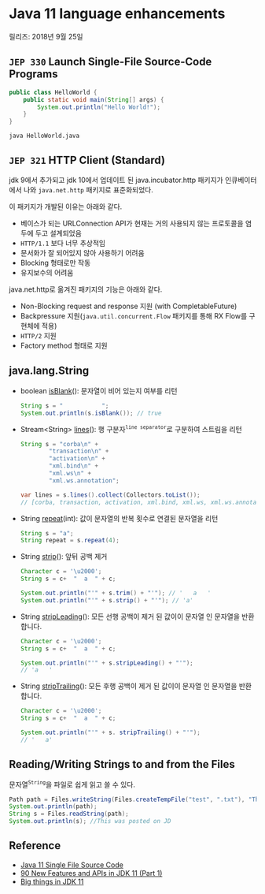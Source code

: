 # Java 11 language enhancements

릴리즈: 2018년 9월 25일

## `JEP 330` Launch Single-File Source-Code Programs

```java
public class HelloWorld {
    public static void main(String[] args) {
        System.out.println("Hello World!");
    }
}
```

```shell
java HelloWorld.java
```

## `JEP 321` HTTP Client (Standard)

jdk 9에서 추가되고 jdk 10에서 업데이트 된 java.incubator.http 패키지가 인큐베이터에서 나와 `java.net.http` 패키지로 표준화되었다.
 
이 패키지가 개발된 이유는 아래와 같다.

* 베이스가 되는 URLConnection API가 현재는 거의 사용되지 않는 프로토콜을 염두에 두고 설계되었음
* `HTTP/1.1` 보다 너무 추상적임
* 문서화가 잘 되어있지 않아 사용하기 어려움
* Blocking 형태로만 작동
* 유지보수의 어려움

java.net.http로 옮겨진 패키지의 기능은 아래와 같다.

* Non-Blocking request and response 지원 (with CompletableFuture)
* Backpressure 지원(`java.util.concurrent.Flow` 패키지를 통해 RX Flow를 구현체에 적용)
* `HTTP/2` 지원
* Factory method 형태로 지원

## java.lang.String

* boolean [isBlank](https://docs.oracle.com/en/java/javase/11/docs/api/java.base/java/lang/String.html#isBlank())(): 문자열이 비어 있는지 여부를 리턴

    ```java
    String s = "           ";
    System.out.println(s.isBlank()); // true
    ```

* Stream&lt;String&gt; [lines](https://docs.oracle.com/en/java/javase/11/docs/api/java.base/java/lang/String.html#lines())(): 행 구분자<sup>`line separator`</sup>로 구분하여 스트림을 리턴

    ```java
    String s = "corba\n" +
            "transaction\n" +
            "activation\n" +
            "xml.bind\n" +
            "xml.ws\n" +
            "xml.ws.annotation";

    var lines = s.lines().collect(Collectors.toList());
    // [corba, transaction, activation, xml.bind, xml.ws, xml.ws.annotation]
    ```

* String [repeat](https://docs.oracle.com/en/java/javase/11/docs/api/java.base/java/lang/String.html#repeat(int))(int): 값이 문자열의 반복 횟수로 연결된 문자열을 리턴

    ```java
    String s = "a";
    String repeat = s.repeat(4);
    ```

* String [strip](https://docs.oracle.com/en/java/javase/11/docs/api/java.base/java/lang/String.html#strip())(): 앞뒤 공백 제거

    ```java
    Character c = '\u2000';
    String s = c+  "  a  " + c;

    System.out.println("'" + s.trim() + "'"); // '   a   '
    System.out.println("'" + s.strip() + "'"); // 'a'
    ```

* String [stripLeading](https://docs.oracle.com/en/java/javase/11/docs/api/java.base/java/lang/String.html#stripLeading())(): 모든 선행 공백이 제거 된 값이이 문자열 인 문자열을 반환합니다.

    ```java
    Character c = '\u2000';
    String s = c+  "  a  " + c;

    System.out.println("'" + s.stripLeading() + "'");
    // 'a   '
    ```

* String [stripTrailing](https://docs.oracle.com/en/java/javase/11/docs/api/java.base/java/lang/String.html#stripTrailing())(): 모든 후행 공백이 제거 된 값이이 문자열 인 문자열을 반환합니다.

    ```java
    Character c = '\u2000';
    String s = c+  "  a  " + c;

    System.out.println("'" + s. stripTrailing() + "'");
    // '   a'
    ```

## Reading/Writing Strings to and from the Files

문자열<sup>`String`</sup>을 파일로 쉽게 읽고 쓸 수 있다.

```java
Path path = Files.writeString(Files.createTempFile("test", ".txt"), "This was posted on JD");
System.out.println(path);
String s = Files.readString(path);
System.out.println(s); //This was posted on JD
```

## Reference

* [Java 11 Single File Source Code](https://www.baeldung.com/java-single-file-source-code)
* [90 New Features and APIs in JDK 11 (Part 1)](https://dzone.com/articles/90-new-features-and-apis-in-jdk-11)
* [Big things in JDK 11](https://meetup.toast.com/posts/171)

